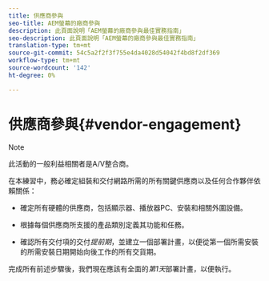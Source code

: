 ```yaml
---
title: 供應商參與
seo-title: AEM螢幕的廠商參與
description: 此頁面說明「AEM螢幕的廠商參與最佳實務指南」
seo-description: 此頁面說明「AEM螢幕的廠商參與最佳實務指南」
translation-type: tm+mt
source-git-commit: 54c5a2f2f3f755e4da4028d54042f4bd8f2df369
workflow-type: tm+mt
source-wordcount: '142'
ht-degree: 0%

---
```



# 供應商參與{#vendor-engagement}

>[!NOTE]
>此活動的一般利益相關者是A/V整合商。

在本練習中，務必確定組裝和交付網路所需的所有關鍵供應商以及任何合作夥伴依賴關係：

* 確定所有硬體的供應商，包括顯示器、播放器PC、安裝和相關外圍設備。

* 根據每個供應商所支援的產品類別定義其功能和任務。

* 確認所有交付項的交付&#x200B;*提前期*，並建立一個部署計畫，以便從第一個所需安裝的所需安裝日期開始向後工作的所有交貨期。

完成所有前述步驟後，我們現在應該有全面的&#x200B;*第1天*&#x200B;部署計畫，以便執行。
